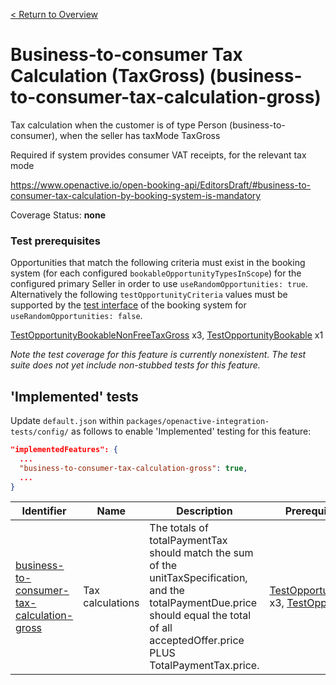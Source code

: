 [< Return to Overview](../../README.md)
# Business-to-consumer Tax Calculation (TaxGross) (business-to-consumer-tax-calculation-gross)

Tax calculation when the customer is of type Person (business-to-consumer), when the seller has taxMode TaxGross

Required if system provides consumer VAT receipts, for the relevant tax mode

https://www.openactive.io/open-booking-api/EditorsDraft/#business-to-consumer-tax-calculation-by-booking-system-is-mandatory

Coverage Status: **none**
### Test prerequisites
Opportunities that match the following criteria must exist in the booking system (for each configured `bookableOpportunityTypesInScope`) for the configured primary Seller in order to use `useRandomOpportunities: true`. Alternatively the following `testOpportunityCriteria` values must be supported by the [test interface](https://openactive.io/test-interface/) of the booking system for `useRandomOpportunities: false`.

[TestOpportunityBookableNonFreeTaxGross](https://openactive.io/test-interface#TestOpportunityBookableNonFreeTaxGross) x3, [TestOpportunityBookable](https://openactive.io/test-interface#TestOpportunityBookable) x1

*Note the test coverage for this feature is currently nonexistent. The test suite does not yet include non-stubbed tests for this feature.*


## 'Implemented' tests

Update `default.json` within `packages/openactive-integration-tests/config/` as follows to enable 'Implemented' testing for this feature:

```json
"implementedFeatures": {
  ...
  "business-to-consumer-tax-calculation-gross": true,
  ...
}
```

| Identifier | Name | Description | Prerequisites per Opportunity Type |
|------------|------|-------------|---------------|
| [business-to-consumer-tax-calculation-gross](./implemented/business-to-consumer-tax-calculation-gross-test.js) | Tax calculations | The totals of totalPaymentTax should match the sum of the unitTaxSpecification, and the totalPaymentDue.price should equal the total of all acceptedOffer.price PLUS TotalPaymentTax.price. | [TestOpportunityBookableNonFreeTaxGross](https://openactive.io/test-interface#TestOpportunityBookableNonFreeTaxGross) x3, [TestOpportunityBookable](https://openactive.io/test-interface#TestOpportunityBookable) x1 |


